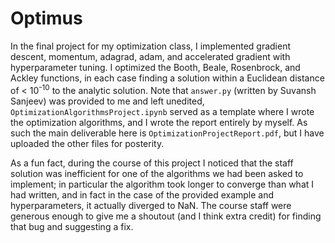 # Optimus

In the final project for my optimization class, I implemented gradient descent, momentum, adagrad, adam, and accelerated gradient with hyperparameter tuning. I optimized the Booth, Beale, Rosenbrock, and Ackley functions, in each case finding a solution within a Euclidean distance of < 10<sup>-10</sup> to the analytic solution. Note that `answer.py` (written by Suvansh Sanjeev) was provided to me and left unedited, `OptimizationAlgorithmsProject.ipynb` served as a template where I wrote the optimization algorithms, and I wrote the report entirely by myself. As such the main deliverable here is `OptimizationProjectReport.pdf`, but I have uploaded the other files for posterity.

As a fun fact, during the course of this project I noticed that the staff solution was inefficient for one of the algorithms we had been asked to implement; in particular the algorithm took longer to converge than what I had written, and in fact in the case of the provided example and hyperparameters, it actually diverged to NaN. The course staff were generous enough to give me a shoutout (and I think extra credit) for finding that bug and suggesting a fix.
